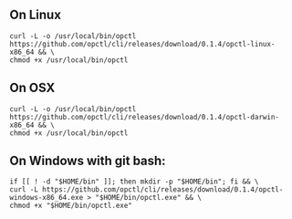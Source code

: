 ## On Linux

```shell
curl -L -o /usr/local/bin/opctl https://github.com/opctl/cli/releases/download/0.1.4/opctl-linux-x86_64 && \
chmod +x /usr/local/bin/opctl
```

## On OSX

```shell
curl -L -o /usr/local/bin/opctl https://github.com/opctl/cli/releases/download/0.1.4/opctl-darwin-x86_64 && \
chmod +x /usr/local/bin/opctl
```

## On Windows with git bash:

```shell
if [[ ! -d "$HOME/bin" ]]; then mkdir -p "$HOME/bin"; fi && \
curl -L https://github.com/opctl/cli/releases/download/0.1.4/opctl-windows-x86_64.exe > "$HOME/bin/opctl.exe" && \
chmod +x "$HOME/bin/opctl.exe"
```
